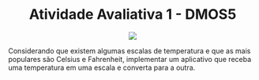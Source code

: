 <h1 align="center"> Atividade Avaliativa 1 - DMOS5 </h1>
<p align="center">
<img src="https://img.shields.io/static/v1?label=STATUS&message=CONCLU%C3%8DDO&color=GREEN&style=for-the-badge"/>
</p>

</head>
<body>
<p>
Considerando que existem algumas escalas de temperatura e que as mais populares são Celsius e Fahrenheit, implementar um aplicativo que receba uma temperatura em uma escala e converta para a outra.
</p>

